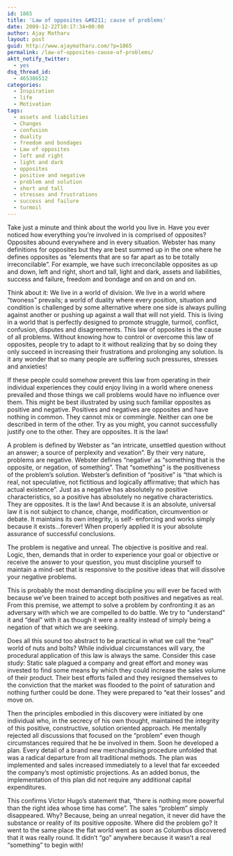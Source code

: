 ```yaml
---
id: 1865
title: 'Law of opposites &#8211; cause of problems'
date: 2009-12-22T10:17:34+00:00
author: Ajay Matharu
layout: post
guid: http://www.ajaymatharu.com/?p=1865
permalink: /law-of-opposites-cause-of-problems/
aktt_notify_twitter:
  - yes
dsq_thread_id:
  - 465386512
categories:
  - Inspiration
  - life
  - Motivation
tags:
  - assets and liabilities
  - Changes
  - confusion
  - duality
  - freedom and bondages
  - Law of opposites
  - left and right
  - light and dark
  - opposites
  - positive and negative
  - problem and solution
  - short and tall
  - stresses and frustrations
  - success and failure
  - turmoil
---
```

Take just a minute and think about the world you live in. Have you ever noticed how everything you’re involved in is comprised of opposites? Opposites abound everywhere and in every situation. Webster has many definitions for opposites but they are best summed up in the one where he defines opposites as “elements that are so far apart as to be totally irreconcilable”. For example, we have such irreconcilable opposites as up and down, left and right, short and tall, light and dark, assets and liabilities, success and failure, freedom and bondage and on and on and on.

Think about it: We live in a world of division. We live in a world where “twoness” prevails; a world of duality where every position, situation and condition is challenged by some alternative where one side is always pulling against another or pushing up against a wall that will not yield. This is living in a world that is perfectly designed to promote struggle, turmoil, conflict, confusion, disputes and disagreements. This law of opposites is the cause of all problems. Without knowing how to control or overcome this law of opposites, people try to adapt to it without realizing that by so doing they only succeed in increasing their frustrations and prolonging any solution. Is it any wonder that so many people are suffering such pressures, stresses and anxieties!

If these people could somehow prevent this law from operating in their individual experiences they could enjoy living in a world where oneness prevailed and those things we call problems would have no influence over them. This might be best illustrated by using such familiar opposites as positive and negative. Positives and negatives are opposites and have nothing in common. They cannot mix or commingle. Neither can one be described in term of the other. Try as you might, you cannot successfully justify one to the other. They are opposites. It is the law!

A problem is defined by Webster as “an intricate, unsettled question without an answer; a source of perplexity and vexation”. By their very nature, problems are negative. Webster defines “negative’ as “something that is the opposite, or negation, of something”. That “something” is the positiveness of the problem’s solution. Webster’s definition of “positive” is “that which is real, not speculative, not fictitious and logically affirmative; that which has actual existence”. Just as a negative has absolutely no positive characteristics, so a positive has absolutely no negative characteristics. They are opposites. It is the law! And because it is an absolute, universal law it is not subject to chance, change, modification, circumvention or debate. It maintains its own integrity, is self- enforcing and works simply because it exists&#8230;forever! When properly applied it is your absolute assurance of successful conclusions.

The problem is negative and unreal. The objective is positive and real. Logic, then, demands that in order to experience your goal or objective or receive the answer to your question, you must discipline yourself to maintain a mind-set that is responsive to the positive ideas that will dissolve your negative problems.

This is probably the most demanding discipline you will ever be faced with because we’ve been trained to accept both positives and negatives as real. From this premise, we attempt to solve a problem by confronting it as an adversary with which we are compelled to do battle. We try to “understand” it and “deal” with it as though it were a reality instead of simply being a negation of that which we are seeking.

Does all this sound too abstract to be practical in what we call the “real” world of nuts and bolts? While individual circumstances will vary, the procedural application of this law is always the same. Consider this case study: Static sale plagued a company and great effort and money was invested to find some means by which they could increase the sales volume of their product. Their best efforts failed and they resigned themselves to the conviction that the market was flooded to the point of saturation and nothing further could be done. They were prepared to “eat their losses” and move on.

Then the principles embodied in this discovery were initiated by one individual who, in the secrecy of his own thought, maintained the integrity of this positive, constructive, solution oriented approach. He mentally rejected all discussions that focused on the “problem” even though circumstances required that he be involved in them. Soon he developed a plan. Every detail of a brand new merchandising procedure unfolded that was a radical departure from all traditional methods. The plan was implemented and sales increased immediately to a level that far exceeded the company&#8217;s most optimistic projections. As an added bonus, the implementation of this plan did not require any additional capital expenditures.

This confirms Victor Hugo’s statement that, “there is nothing more powerful than the right idea whose time has come”. The sales “problem” simply disappeared. Why? Because, being an unreal negation, it never did have the substance or reality of its positive opposite. Where did the problem go? It went to the same place the flat world went as soon as Columbus discovered that it was really round. It didn’t “go” anywhere because it wasn’t a real “something” to begin with!